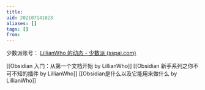 ```yaml
---
title: 
uid: 202107141823
aliases: []
tags: []
from: 
---
```

少数派账号： [LillianWho 的动态 - 少数派 (sspai.com)](https://sspai.com/u/4b8zstxp/updates)

[[Obsidian 入门：从第一个文档开始 by LillianWho]]
[[Obsidian 新手系列之你不可不知的插件 by LillianWho]]
[[Obsidian是什么以及它能用来做什么 by LillianWho]]

